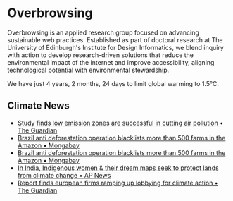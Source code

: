 # Overbrowsing

Overbrowsing is an applied research group focused on advancing sustainable web practices. Established as part of doctoral research at The University of Edinburgh's Institute for Design Informatics, we blend inquiry with action to develop research-driven solutions that reduce the environmental impact of the internet and improve accessibility, aligning technological potential with environmental stewardship.

<!-- clock-time -->
We have just 4 years, 2 months, 24 days to limit global warming to 1.5°C.
<!-- /clock-time -->

## Climate News
<!-- clock-news -->
- [Study finds low emission zones are successful in cutting air pollution • The Guardian](https://www.theguardian.com/environment/2025/may/16/low-emission-zones-successful-cutting-air-pollution-researchers-find )
- [Brazil anti deforestation operation blacklists more than 500 farms in the Amazon • Mongabay](https://news.mongabay.com/short-article/2025/05/brazil-antideforestation-operation-blacklists-more-than-500-farms-in-the-amazon/ )
- [Brazil anti deforestation operation blacklists more than 500 farms in the Amazon • Mongabay](https://www.dailyclimate.org/colombia-recognizes-indigenous-governments-in-amazon-in-historic-shift-toward-autonomy-2672024931.html )
- [In India, Indigenous women & their dream maps seek to protect lands from climate change • AP News](https://apnews.com/article/india-women-farmers-climate-change-indigenous-fe099e6b33589330f7aa1bb27da75005 )
- [Report finds european firms ramping up lobbying for climate action • The Guardian](https://www.theguardian.com/environment/2025/may/14/european-firms-ramping-up-lobbying-for-climate-action-report-finds )
<!-- /clock-news -->

